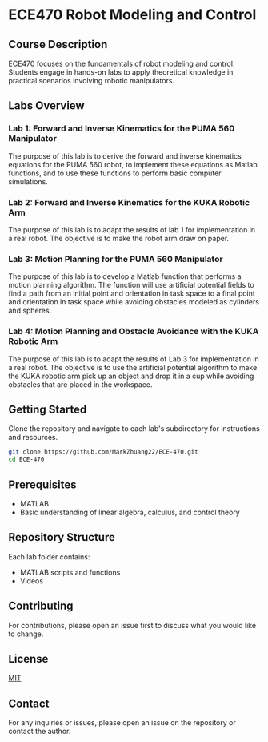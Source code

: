 
# ECE470 Robot Modeling and Control

## Course Description
ECE470 focuses on the fundamentals of robot modeling and control. Students engage in hands-on labs to apply theoretical knowledge in practical scenarios involving robotic manipulators.

## Labs Overview

### Lab 1: Forward and Inverse Kinematics for the PUMA 560 Manipulator
The purpose of this lab is to derive the forward and inverse kinematics equations for the PUMA 560 robot, to implement these equations as Matlab functions, and to use these functions to perform basic computer simulations.

### Lab 2: Forward and Inverse Kinematics for the KUKA Robotic Arm
The purpose of this lab is to adapt the results of lab 1 for implementation in a real robot. The objective is to make the robot arm draw on paper.

### Lab 3: Motion Planning for the PUMA 560 Manipulator
The purpose of this lab is to develop a Matlab function that performs a motion planning algorithm. The function will use artificial potential fields to find a path from an initial point and orientation in task space to a final point and orientation in task space while avoiding obstacles modeled as cylinders and spheres.

### Lab 4: Motion Planning and Obstacle Avoidance with the KUKA Robotic Arm
The purpose of this lab is to adapt the results of Lab 3 for implementation in a real robot. The objective is to use the artificial potential algorithm to make the KUKA robotic arm pick up an object and drop it in a cup while avoiding obstacles that are placed in the workspace.

## Getting Started
Clone the repository and navigate to each lab's subdirectory for instructions and resources.

```bash
git clone https://github.com/MarkZhuang22/ECE-470.git
cd ECE-470
```

## Prerequisites
- MATLAB
- Basic understanding of linear algebra, calculus, and control theory

## Repository Structure
Each lab folder contains:
- MATLAB scripts and functions
- Videos

## Contributing
For contributions, please open an issue first to discuss what you would like to change.

## License
[MIT](LICENSE.md)

## Contact
For any inquiries or issues, please open an issue on the repository or contact the author.
